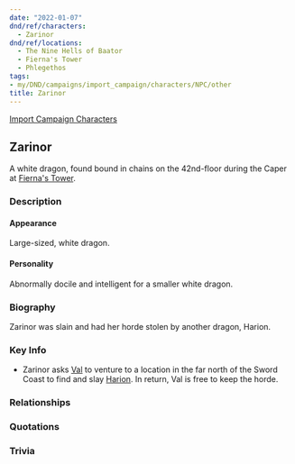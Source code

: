 ```yaml
---
date: "2022-01-07"
dnd/ref/characters:
  - Zarinor
dnd/ref/locations:
  - The Nine Hells of Baator
  - Fierna's Tower
  - Phlegethos
tags:
- my/DND/campaigns/import_campaign/characters/NPC/other
title: Zarinor
---
```


[Import Campaign Characters](/dnd/characters/)

## Zarinor

A white dragon, found bound in chains on the 42nd-floor during the Caper at [Fierna's Tower](/dnd/locations/fiernas-tower).

### Description

#### Appearance

Large-sized, white dragon.

#### Personality

Abnormally docile and intelligent for a smaller white dragon.

### Biography

Zarinor was slain and had her horde stolen by another dragon, Harion.

### Key Info

- Zarinor asks [Val](/dnd/characters/val) to venture to a location in the far north of the Sword Coast to find and slay [Harion](/dnd/npcs/harion). In return, Val is free to keep the horde.

### Relationships

### Quotations

### Trivia
